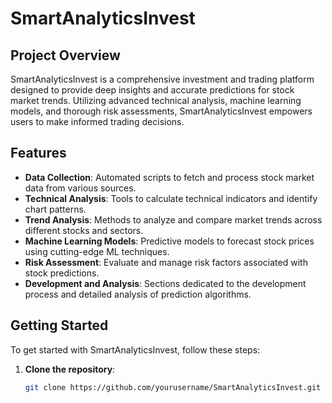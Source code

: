 # SmartAnalyticsInvest

## Project Overview
SmartAnalyticsInvest is a comprehensive investment and trading platform designed to provide deep insights and accurate predictions for stock market trends. Utilizing advanced technical analysis, machine learning models, and thorough risk assessments, SmartAnalyticsInvest empowers users to make informed trading decisions.

## Features
- **Data Collection**: Automated scripts to fetch and process stock market data from various sources.
- **Technical Analysis**: Tools to calculate technical indicators and identify chart patterns.
- **Trend Analysis**: Methods to analyze and compare market trends across different stocks and sectors.
- **Machine Learning Models**: Predictive models to forecast stock prices using cutting-edge ML techniques.
- **Risk Assessment**: Evaluate and manage risk factors associated with stock predictions.
- **Development and Analysis**: Sections dedicated to the development process and detailed analysis of prediction algorithms.

## Getting Started
To get started with SmartAnalyticsInvest, follow these steps:

1. **Clone the repository**:
   ```bash
   git clone https://github.com/yourusername/SmartAnalyticsInvest.git
